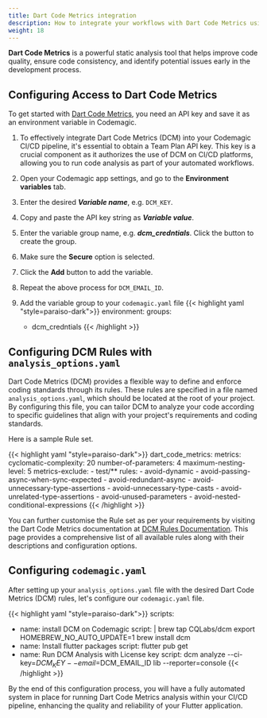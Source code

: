 ```yaml
---
title: Dart Code Metrics integration
description: How to integrate your workflows with Dart Code Metrics using codemagic.yaml
weight: 18
---
```


**Dart Code Metrics** is a powerful static analysis tool that helps improve code quality, ensure code consistency, and identify potential issues early in the development process. 

## Configuring Access to Dart Code Metrics

To get started with [Dart Code Metrics](https://dcm.dev/pricing/), you need an API key and save it as an environment variable in Codemagic.

1. To effectively integrate Dart Code Metrics (DCM) into your Codemagic CI/CD pipeline, it's essential to obtain a Team Plan API key. This key is a crucial component as it authorizes the use of DCM on CI/CD platforms, allowing you to run code analysis as part of your automated workflows.
2. Open your Codemagic app settings, and go to the **Environment variables** tab.
3. Enter the desired **_Variable name_**, e.g. `DCM_KEY`.
4. Copy and paste the API key string as **_Variable value_**.
5. Enter the variable group name, e.g. **_dcm_credntials_**. Click the button to create the group.
6. Make sure the **Secure** option is selected.
7. Click the **Add** button to add the variable.
8. Repeat the above process for `DCM_EMAIL_ID`.

9. Add the variable group to your `codemagic.yaml` file
{{< highlight yaml "style=paraiso-dark">}}
  environment:
    groups:
      - dcm_credntials
{{< /highlight >}}

## Configuring DCM Rules with `analysis_options.yaml`
Dart Code Metrics (DCM) provides a flexible way to define and enforce coding standards through its rules. These rules are specified in a file named `analysis_options.yaml`, which should be located at the root of your project. By configuring this file, you can tailor DCM to analyze your code according to specific guidelines that align with your project's requirements and coding standards.

Here is a sample Rule set.

{{< highlight yaml "style=paraiso-dark">}}
  dart_code_metrics:
    metrics:
        cyclomatic-complexity: 20
        number-of-parameters: 4
        maximum-nesting-level: 5
    metrics-exclude:
        - test/**
    rules:
        - avoid-dynamic
        - avoid-passing-async-when-sync-expected
        - avoid-redundant-async
        - avoid-unnecessary-type-assertions
        - avoid-unnecessary-type-casts
        - avoid-unrelated-type-assertions
        - avoid-unused-parameters
        - avoid-nested-conditional-expressions
{{< /highlight >}}

You can further customise the Rule set as per your requirements by visiting the Dart Code Metrics documentation at [DCM Rules Documentation](https://dcm.dev/docs/rules/). This page provides a comprehensive list of all available rules along with their descriptions and configuration options.


## Configuring `codemagic.yaml`

After setting up your `analysis_options.yaml` file with the desired Dart Code Metrics (DCM) rules, let's configure our `codemagic.yaml` file.

{{< highlight yaml "style=paraiso-dark">}}
scripts:
  - name: install DCM on Codemagic
    script: | 
      brew tap CQLabs/dcm
      export HOMEBREW_NO_AUTO_UPDATE=1
      brew install dcm
  - name: Install flutter packages
    script: flutter pub get
  - name: Run DCM Analysis with License key
    script: dcm analyze --ci-key=$DCM_KEY --email=$DCM_EMAIL_ID lib --reporter=console
{{< /highlight >}}

By the end of this configuration process, you will have a fully automated system in place for running Dart Code Metrics analysis within your CI/CD pipeline, enhancing the quality and reliability of your Flutter application.